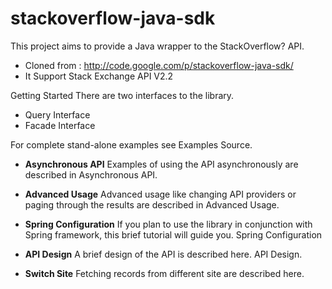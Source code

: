 stackoverflow-java-sdk
======================

This project aims to provide a Java wrapper to the StackOverflow? API.

* Cloned from : http://code.google.com/p/stackoverflow-java-sdk/
* It Support Stack Exchange API V2.2

Getting Started
There are two interfaces to the library.

* Query Interface
* Facade Interface

For complete stand-alone examples see Examples Source.

* **Asynchronous API** Examples of using the API asynchronously are described in Asynchronous API.

* **Advanced Usage**
Advanced usage like changing API providers or paging through the results are described in Advanced Usage.

* **Spring Configuration**
If you plan to use the library in conjunction with Spring framework, this brief tutorial will guide you. Spring Configuration

* **API Design**
A brief design of the API is described here. API Design.

* **Switch Site** 
Fetching records from different site are described here.
